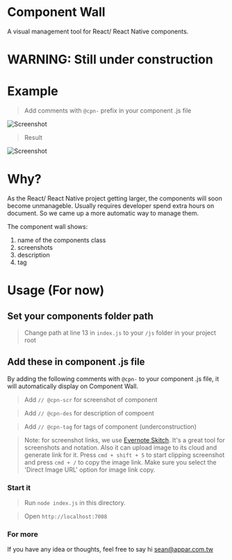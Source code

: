 # Component Wall
A visual management tool for React/ React Native components.

# WARNING: Still under construction

# Example

> Add comments with `@cpn-` prefix in your component .js file

<img src="https://www.evernote.com/l/AGx-aXG8-7FAk7qwEh85shTaZi9A2vx9SrkB/image.png" alt="Screenshot">

> Result

<img src="http://i.imgur.com/cWCDXhP.png" alt="Screenshot">

# Why?
As the React/ React Native project getting larger, the components will soon become unmanageble. Usually requires developer spend extra hours on document. So we came up a more automatic way to manage them.

The component wall shows:

1. name of the components class
2. screenshots 
3. description
4. tag

# Usage (For now)

## Set your components folder path
> Change path at line 13 in `index.js` to your `/js` folder in your project root


## Add these  in component .js file

By adding the following comments with `@cpn-` to your component .js file, it will automatically display on Component Wall.

> Add `// @cpn-scr` for screenshot of component

> Add `// @cpn-des` for description of compoent

> Add `// @cpn-tag` for tags of component (underconstruction)

> Note: for screenshot links, we use [Evernote Skitch](https://evernote.com/intl/zh-tw/skitch/). It's a great tool for screenshots and notation. Also it can upload image to its cloud and generate link for it. Press `cmd + shift + 5` to start clipping screenshot and press `cmd + /` to copy the image link. Make sure you select the 'Direct Image URL' option for image link copy.

### Start it

> Run `node index.js` in this directory.

> Open `http://localhost:7008`

### For more
If you have any idea or thoughts, feel free to say hi <sean@appar.com.tw>